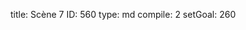 title:          Scène 7
ID:             560
type:           md
compile:        2
setGoal:        260


